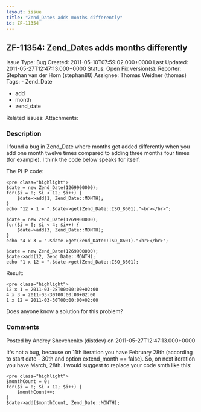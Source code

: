 ```yaml
---
layout: issue
title: "Zend_Dates adds months differently"
id: ZF-11354
---
```


ZF-11354: Zend\_Dates adds months differently
---------------------------------------------

 Issue Type: Bug Created: 2011-05-10T07:59:02.000+0000 Last Updated: 2011-05-27T12:47:13.000+0000 Status: Open Fix version(s): 
 Reporter:  Stephan van der Horn (stephan88)  Assignee:  Thomas Weidner (thomas)  Tags: - Zend\_Date
- add
- month
- zend\_date
 
 Related issues: 
 Attachments: 
### Description

I found a bug in Zend\_Date where months get added differently when you add one month twelve times compared to adding three months four times (for example). I think the code below speaks for itself.

The PHP code:

 
    <pre class="highlight">
    $date = new Zend_Date(1269900000);
    for($i = 0; $i < 12; $i++) {
        $date->add(1, Zend_Date::MONTH);
    }
    echo "12 x 1 = ".$date->get(Zend_Date::ISO_8601)."<br></br>";
    
    $date = new Zend_Date(1269900000);
    for($i = 0; $i < 4; $i++) {
        $date->add(3, Zend_Date::MONTH);
    }
    echo "4 x 3 = ".$date->get(Zend_Date::ISO_8601)."<br></br>";
    
    $date = new Zend_Date(1269900000);
    $date->add(12, Zend_Date::MONTH);
    echo "1 x 12 = ".$date->get(Zend_Date::ISO_8601);


Result:

 
    <pre class="highlight"> 
    12 x 1 = 2011-03-28T00:00:00+02:00
    4 x 3 = 2011-03-30T00:00:00+02:00
    1 x 12 = 2011-03-30T00:00:00+02:00


Does anyone know a solution for this problem?

 

 

### Comments

Posted by Andrey Shevchenko (distdev) on 2011-05-27T12:47:13.000+0000

It's not a bug, because on 11th iteration you have February 28th (according to start date - 30th and option extend\_month == false). So, on next iteration you have March, 28th. I would suggest to replace your code smth like this:

 
    <pre class="highlight">
    $monthCount = 0;
    for($i = 0; $i < 12; $i++) {
        $monthCount++;
    }
    $date->add($monthCount, Zend_Date::MONTH);


 

 
